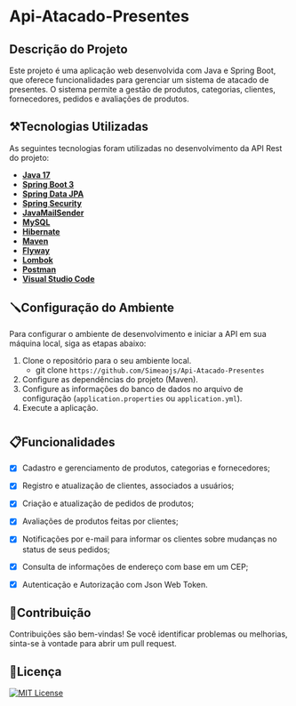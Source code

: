 # Api-Atacado-Presentes

## Descrição do Projeto
Este projeto é uma aplicação web desenvolvida com Java e Spring Boot, que oferece funcionalidades para gerenciar um sistema de atacado de presentes. O sistema permite a gestão de produtos, categorias, clientes, fornecedores, pedidos e avaliações de produtos.


## ⚒️Tecnologias Utilizadas
As seguintes tecnologias foram utilizadas no desenvolvimento da API Rest do projeto:

- **[Java 17](https://www.oracle.com/java)**
- **[Spring Boot 3](https://spring.io/projects/spring-boot)**
- **[Spring Data JPA](https://spring.io/projects/spring-data-jpa)**
- **[Spring Security](https://spring.io/projects/spring-security)**
- **[JavaMailSender](https://docs.spring.io/spring-framework/docs/current/javadoc-api/org/springframework/mail/javamail/JavaMailSender.html)**
- **[MySQL](https://www.mysql.com)**
- **[Hibernate](https://hibernate.org)**
- **[Maven](https://maven.apache.org)**
- **[Flyway](https://flywaydb.org)**
- **[Lombok](https://projectlombok.org)**
- **[ Postman](https://www.postman.com/downloads/)**
- **[Visual Studio Code](https://code.visualstudio.com/download)**



## 🪛Configuração do Ambiente
Para configurar o ambiente de desenvolvimento e iniciar a API em sua máquina local, siga as etapas abaixo:

1. Clone o repositório para o seu ambiente local.
   -  git clone ```https://github.com/Simeaojs/Api-Atacado-Presentes```
2. Configure as dependências do projeto (Maven).
3. Configure as informações do banco de dados no arquivo de configuração (`application.properties` ou `application.yml`).
4. Execute a aplicação.
#

## 📋Funcionalidades

- [x] Cadastro e gerenciamento de produtos, categorias e fornecedores;
- [x] Registro e atualização de clientes, associados a usuários;
- [x] Criação e atualização de pedidos de produtos;
- [x] Avaliações de produtos feitas por clientes;
- [x] Notificações por e-mail para informar os clientes sobre mudanças no status de seus pedidos;
- [x] Consulta de informações de endereço com base em um CEP;
- [x] Autenticação e Autorização com Json Web Token.


## 🌱Contribuição

Contribuições são bem-vindas! Se você identificar problemas ou melhorias, sinta-se à vontade para abrir um pull request.

## 📝Licença 

[![MIT License](https://img.shields.io/badge/License-MIT-green.svg)](https://choosealicense.com/licenses/mit/)





